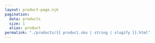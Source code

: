 ```yaml
---
layout: product-page.njk
pagination:
  data: products
  size: 1
  alias: product
permalink: "./products/{{ product.sku | string | slugify }}.html"
---
```

